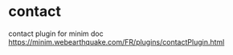 # contact
contact plugin for minim
doc https://minim.webearthquake.com/FR/plugins/contactPlugin.html
